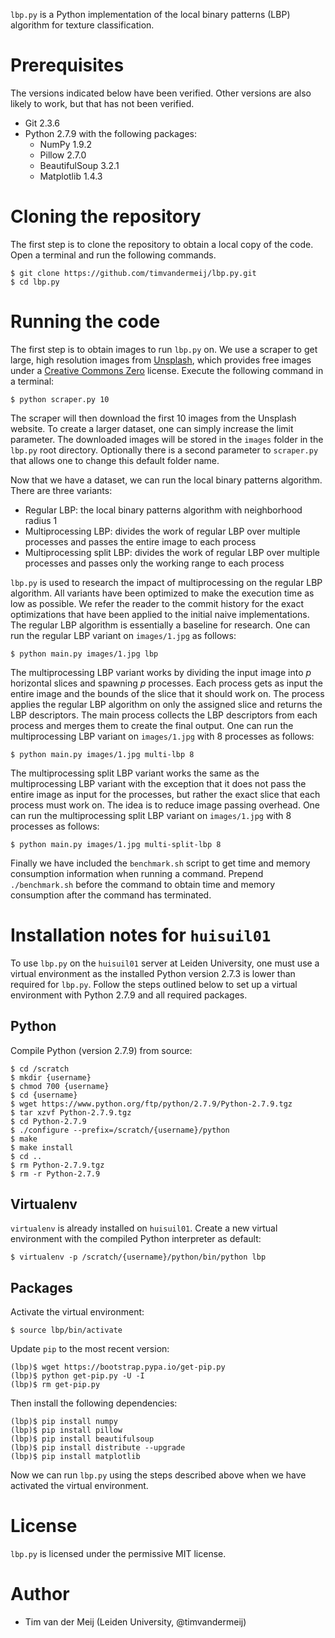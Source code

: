 `lbp.py` is a Python implementation of the local binary patterns (LBP) algorithm for texture classification.

Prerequisites
=============

The versions indicated below have been verified. Other versions are also likely to work, but that has not been verified.

* Git 2.3.6
* Python 2.7.9 with the following packages:
  * NumPy 1.9.2
  * Pillow 2.7.0
  * BeautifulSoup 3.2.1
  * Matplotlib 1.4.3

Cloning the repository
======================

The first step is to clone the repository to obtain a local copy of the code. Open a terminal and run the following commands.

    $ git clone https://github.com/timvandermeij/lbp.py.git
    $ cd lbp.py

Running the code
================

The first step is to obtain images to run `lbp.py` on. We use a scraper to get large, high resolution images from [Unsplash](https://unsplash.com), which
provides free images under a [Creative Commons Zero](https://unsplash.com/license) license. Execute the following command in a terminal:

    $ python scraper.py 10

The scraper will then download the first 10 images from the Unsplash website. To create a larger dataset, one can simply increase the limit parameter.
The downloaded images will be stored in the `images` folder in the `lbp.py` root directory. Optionally there is a second parameter to `scraper.py` that
allows one to change this default folder name.

Now that we have a dataset, we can run the local binary patterns algorithm. There are three variants:

* Regular LBP: the local binary patterns algorithm with neighborhood radius 1
* Multiprocessing LBP: divides the work of regular LBP over multiple processes and passes the entire image to each process
* Multiprocessing split LBP: divides the work of regular LBP over multiple processes and passes only the working range to each process

`lbp.py` is used to research the impact of multiprocessing on the regular LBP algorithm. All variants have been optimized to make the execution time as low
as possible. We refer the reader to the commit history for the exact optimizations that have been applied to the initial naive implementations. The regular
LBP algorithm is essentially a baseline for research. One can run the regular LBP variant on `images/1.jpg` as follows:

    $ python main.py images/1.jpg lbp

The multiprocessing LBP variant works by dividing the input image into _p_ horizontal slices and spawning _p_ processes. Each process gets as input the
entire image and the bounds of the slice that it should work on. The process applies the regular LBP algorithm on only the assigned slice and returns the
LBP descriptors. The main process collects the LBP descriptors from each process and merges them to create the final output. One can run the multiprocessing
LBP variant on `images/1.jpg` with 8 processes as follows:

    $ python main.py images/1.jpg multi-lbp 8

The multiprocessing split LBP variant works the same as the multiprocessing LBP variant with the exception that it does not pass the entire image as input
for the processes, but rather the exact slice that each process must work on. The idea is to reduce image passing overhead. One can run the multiprocessing
split LBP variant on `images/1.jpg` with 8 processes as follows:

    $ python main.py images/1.jpg multi-split-lbp 8

Finally we have included the `benchmark.sh` script to get time and memory consumption information when running a command. Prepend `./benchmark.sh` before the
command to obtain time and memory consumption after the command has terminated.

Installation notes for `huisuil01`
==================================

To use `lbp.py` on the `huisuil01` server at Leiden University, one must use a virtual environment as the installed Python version 2.7.3 is lower than required
for `lbp.py`. Follow the steps outlined below to set up a virtual environment with Python 2.7.9 and all required packages.

Python
------

Compile Python (version 2.7.9) from source:

    $ cd /scratch
    $ mkdir {username}
    $ chmod 700 {username}
    $ cd {username}
    $ wget https://www.python.org/ftp/python/2.7.9/Python-2.7.9.tgz
    $ tar xzvf Python-2.7.9.tgz
    $ cd Python-2.7.9
    $ ./configure --prefix=/scratch/{username}/python
    $ make
    $ make install
    $ cd ..
    $ rm Python-2.7.9.tgz
    $ rm -r Python-2.7.9

Virtualenv
----------

`virtualenv` is already installed on `huisuil01`. Create a new virtual environment with the compiled Python interpreter as default:

    $ virtualenv -p /scratch/{username}/python/bin/python lbp

Packages
--------

Activate the virtual environment:

    $ source lbp/bin/activate

Update `pip` to the most recent version:

    (lbp)$ wget https://bootstrap.pypa.io/get-pip.py
    (lbp)$ python get-pip.py -U -I
    (lbp)$ rm get-pip.py

Then install the following dependencies:

    (lbp)$ pip install numpy
    (lbp)$ pip install pillow
    (lbp)$ pip install beautifulsoup
    (lbp)$ pip install distribute --upgrade
    (lbp)$ pip install matplotlib

Now we can run `lbp.py` using the steps described above when we have activated the virtual environment.

License
=======

`lbp.py` is licensed under the permissive MIT license.

Author
======

* Tim van der Meij (Leiden University, @timvandermeij)
